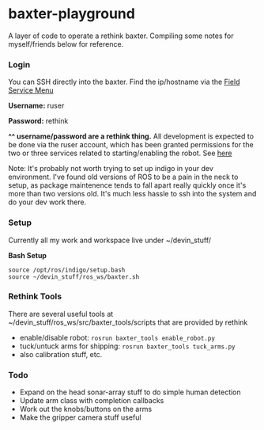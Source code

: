 # baxter-playground
A layer of code to operate a rethink baxter.  Compiling some notes for myself/friends below for reference.

### Login
You can SSH directly into the baxter.  Find the ip/hostname via the [Field Service Menu](http://sdk.rethinkrobotics.com/wiki/Field_Service_Menu_(FSM))

**Username:** ruser

**Password:** rethink

**^^ username/password are a rethink thing.**  All development is expected to be done via the ruser account, which has been granted permissions for the two or three services related to starting/enabling the robot. See [here](http://sdk.rethinkrobotics.com/wiki/SSH)

Note: It's probably not worth trying to set up indigo in your dev environment.  I've found old versions of ROS to be a pain in the neck to setup, as package maintenence tends to fall apart really quickly once it's more than two versions old. It's much less hassle to ssh into the system and do your dev work there.

### Setup
Currently all my work and workspace live under ~/devin_stuff/

**Bash Setup**
```
source /opt/ros/indigo/setup.bash
source ~/devin_stuff/ros_ws/baxter.sh
```

### Rethink Tools
There are several useful tools at ~/devin_stuff/ros_ws/src/baxter_tools/scripts that are provided by rethink

- enable/disable robot: `rosrun baxter_tools enable_robot.py`
- tuck/untuck arms for shipping: `rosrun baxter_tools tuck_arms.py`
- also calibration stuff, etc.


### Todo
- Expand on the head sonar-array stuff to do simple human detection
- Update arm class with completion callbacks
- Work out the knobs/buttons on the arms
- Make the gripper camera stuff useful

